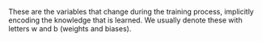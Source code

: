 These are the variables that change during the training process, implicitly encoding the knowledge that is learned. We usually denote these with letters w and b (weights and biases).